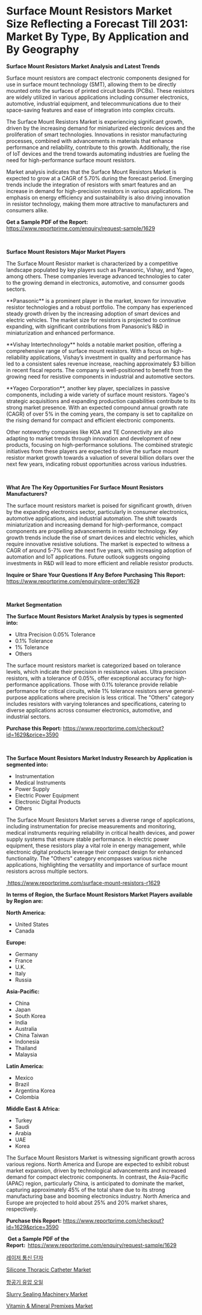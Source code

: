 <p><h1>Surface Mount Resistors Market Size Reflecting a Forecast Till 2031: Market By Type, By Application and By Geography</h1></p><p><strong>Surface Mount Resistors Market Analysis and Latest Trends</strong></p>
<p><p>Surface mount resistors are compact electronic components designed for use in surface mount technology (SMT), allowing them to be directly mounted onto the surfaces of printed circuit boards (PCBs). These resistors are widely utilized in various applications including consumer electronics, automotive, industrial equipment, and telecommunications due to their space-saving features and ease of integration into complex circuits.</p><p>The Surface Mount Resistors Market is experiencing significant growth, driven by the increasing demand for miniaturized electronic devices and the proliferation of smart technologies. Innovations in resistor manufacturing processes, combined with advancements in materials that enhance performance and reliability, contribute to this growth. Additionally, the rise of IoT devices and the trend towards automating industries are fueling the need for high-performance surface mount resistors.</p><p>Market analysis indicates that the Surface Mount Resistors Market is expected to grow at a CAGR of 5.70% during the forecast period. Emerging trends include the integration of resistors with smart features and an increase in demand for high-precision resistors in various applications. The emphasis on energy efficiency and sustainability is also driving innovation in resistor technology, making them more attractive to manufacturers and consumers alike.</p></p>
<p><strong>Get a Sample PDF of the Report:&nbsp;</strong> <a href="https://www.reportprime.com/enquiry/request-sample/1629">https://www.reportprime.com/enquiry/request-sample/1629</a></p>
<p>&nbsp;</p>
<p><strong>Surface Mount Resistors Major Market Players</strong></p>
<p><p>The Surface Mount Resistor market is characterized by a competitive landscape populated by key players such as Panasonic, Vishay, and Yageo, among others. These companies leverage advanced technologies to cater to the growing demand in electronics, automotive, and consumer goods sectors.</p><p>**Panasonic** is a prominent player in the market, known for innovative resistor technologies and a robust portfolio. The company has experienced steady growth driven by the increasing adoption of smart devices and electric vehicles. The market size for resistors is projected to continue expanding, with significant contributions from Panasonic’s R&D in miniaturization and enhanced performance.</p><p>**Vishay Intertechnology** holds a notable market position, offering a comprehensive range of surface mount resistors. With a focus on high-reliability applications, Vishay’s investment in quality and performance has led to a consistent sales revenue increase, reaching approximately $3 billion in recent fiscal reports. The company is well-positioned to benefit from the growing need for resistive components in industrial and automotive sectors.</p><p>**Yageo Corporation**, another key player, specializes in passive components, including a wide variety of surface mount resistors. Yageo's strategic acquisitions and expanding production capabilities contribute to its strong market presence. With an expected compound annual growth rate (CAGR) of over 5% in the coming years, the company is set to capitalize on the rising demand for compact and efficient electronic components.</p><p>Other noteworthy companies like KOA and TE Connectivity are also adapting to market trends through innovation and development of new products, focusing on high-performance solutions. The combined strategic initiatives from these players are expected to drive the surface mount resistor market growth towards a valuation of several billion dollars over the next few years, indicating robust opportunities across various industries.</p></p>
<p>&nbsp;</p>
<p><strong>What Are The Key Opportunities For Surface Mount Resistors Manufacturers?</strong></p>
<p><p>The surface mount resistors market is poised for significant growth, driven by the expanding electronics sector, particularly in consumer electronics, automotive applications, and industrial automation. The shift towards miniaturization and increasing demand for high-performance, compact components are propelling advancements in resistor technology. Key growth trends include the rise of smart devices and electric vehicles, which require innovative resistive solutions. The market is expected to witness a CAGR of around 5-7% over the next five years, with increasing adoption of automation and IoT applications. Future outlook suggests ongoing investments in R&D will lead to more efficient and reliable resistor products.</p></p>
<p><strong>Inquire or Share Your Questions If Any Before Purchasing This Report:</strong> <a href="https://www.reportprime.com/enquiry/pre-order/1629">https://www.reportprime.com/enquiry/pre-order/1629</a></p>
<p>&nbsp;</p>
<p><strong>Market Segmentation</strong></p>
<p><strong>The Surface Mount Resistors Market Analysis by types is segmented into:</strong></p>
<p><ul><li>Ultra Precision 0.05% Tolerance</li><li>0.1% Tolerance</li><li>1% Tolerance</li><li>Others</li></ul></p>
<p><p>The surface mount resistors market is categorized based on tolerance levels, which indicate their precision in resistance values. Ultra precision resistors, with a tolerance of 0.05%, offer exceptional accuracy for high-performance applications. Those with 0.1% tolerance provide reliable performance for critical circuits, while 1% tolerance resistors serve general-purpose applications where precision is less critical. The "Others" category includes resistors with varying tolerances and specifications, catering to diverse applications across consumer electronics, automotive, and industrial sectors.</p></p>
<p><strong>Purchase this Report:&nbsp;</strong><a href="https://www.reportprime.com/checkout?id=1629&price=3590">https://www.reportprime.com/checkout?id=1629&price=3590</a></p>
<p>&nbsp;</p>
<p><strong>The Surface Mount Resistors Market Industry Research by Application is segmented into:</strong></p>
<p><ul><li>Instrumentation</li><li>Medical Instruments</li><li>Power Supply</li><li>Electric Power Equipment</li><li>Electronic Digital Products</li><li>Others</li></ul></p>
<p><p>The Surface Mount Resistors Market serves a diverse range of applications, including instrumentation for precise measurements and monitoring, medical instruments requiring reliability in critical health devices, and power supply systems that ensure stable performance. In electric power equipment, these resistors play a vital role in energy management, while electronic digital products leverage their compact design for enhanced functionality. The "Others" category encompasses various niche applications, highlighting the versatility and importance of surface mount resistors across multiple sectors.</p></p>
<p><a href="https://www.reportprime.com/surface-mount-resistors-r1629">&nbsp;https://www.reportprime.com/surface-mount-resistors-r1629</a></p>
<p><strong>In terms of Region, the Surface Mount Resistors Market Players available by Region are:</strong></p>
<p>
    <p> <strong> North America: </strong>
        <ul>
            <li>United States</li>
            <li>Canada</li>
        </ul>
        </p> 
    <p> <strong> Europe: </strong>
        <ul>
            <li>Germany</li>
            <li>France</li>
            <li>U.K.</li>
            <li>Italy</li>
            <li>Russia</li>
        </ul>
        </p> 
    <p> <strong> Asia-Pacific: </strong>
        <ul>
            <li>China</li>
            <li>Japan</li>
            <li>South Korea</li>
            <li>India</li>
            <li>Australia</li>
            <li>China Taiwan</li>
            <li>Indonesia</li>
            <li>Thailand</li>
            <li>Malaysia</li>
        </ul>
        </p> 
    <p> <strong> Latin America: </strong>
        <ul>
            <li>Mexico</li>
            <li>Brazil</li>
            <li>Argentina Korea</li>
            <li>Colombia</li>
        </ul>
        </p> 
    <p> <strong> Middle East & Africa: </strong>
        <ul>
            <li>Turkey</li>
            <li>Saudi</li>
            <li>Arabia</li>
            <li>UAE</li>
            <li>Korea</li>
        </ul>
    </p>
    </p>
<p><p>The Surface Mount Resistors Market is witnessing significant growth across various regions. North America and Europe are expected to exhibit robust market expansion, driven by technological advancements and increased demand for compact electronic components. In contrast, the Asia-Pacific (APAC) region, particularly China, is anticipated to dominate the market, capturing approximately 45% of the total share due to its strong manufacturing base and booming electronics industry. North America and Europe are projected to hold about 25% and 20% market shares, respectively.</p></p>
<p><strong>Purchase this Report: </strong><a href="https://www.reportprime.com/checkout?id=1629&price=3590">https://www.reportprime.com/checkout?id=1629&price=3590</a></p>
<p>&nbsp;<strong>Get a Sample PDF of the Report:&nbsp;&nbsp;</strong><a href="https://www.reportprime.com/enquiry/request-sample/1629">https://www.reportprime.com/enquiry/request-sample/1629</a></p>
<p><strong></strong></p>
<p><p><a href="https://medium.com/@coremtymerich56566/%EB%A0%88%EC%9D%B4%EC%A0%80-%ED%86%B5%EC%8B%A0-%EB%8B%A8%EB%A7%90%EA%B8%B0-%EC%8B%9C%EC%9E%A5-%EB%B6%84%EC%84%9D-%ED%8A%B8%EB%A0%8C%EB%93%9C-%EB%8F%84%EC%A0%84-%EA%B3%BC%EC%A0%9C-%EB%B0%8F-%EB%8F%8C%ED%8C%8C%EA%B5%AC-2024-2031-2c950a6b35c0">레이저 통신 단자</a></p><p><a href="https://issuu.com/reportprime-2/docs/silicone-thoracic-catheter-market-s_1c290dc2874dd3">Silicone Thoracic Catheter Market</a></p><p><a href="https://medium.com/@coremtymerich56566/%ED%95%AD%EA%B3%B5%EA%B8%B0-%EC%9C%A0%EC%95%95-%EC%9C%A0%EC%B2%B4-%EC%8B%9C%EC%9E%A5-%EC%A0%84%EB%A7%9D-%EC%99%84%EC%A0%84%ED%95%9C-%EC%82%B0%EC%97%85-%EB%B6%84%EC%84%9D-2024%EB%85%84%EB%B6%80%ED%84%B0-2031%EB%85%84%EA%B9%8C%EC%A7%80-98578c37decc">항공기 유압 오일</a></p><p><a href="https://medium.com/@belaayi865/what-innovations-and-market-trends-are-shaping-the-slurry-sealing-machinery-market-c260771fabb8">Slurry Sealing Machinery Market</a></p><p><a href="https://www.linkedin.com/pulse/vitamin-mineral-premixes-market-research-report-forecast-fxfrf?trackingId=40bwK%2FlWSsWH8%2BY3CrDssA%3D%3D">Vitamin & Mineral Premixes Market</a></p></p>